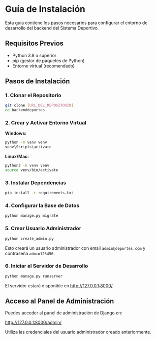 # Guía de Instalación

Esta guía contiene los pasos necesarios para configurar el entorno de desarrollo del backend del Sistema Deportivo.

## Requisitos Previos

- Python 3.8 o superior
- pip (gestor de paquetes de Python)
- Entorno virtual (recomendado)

## Pasos de Instalación

### 1. Clonar el Repositorio

```bash
git clone [URL_DEL_REPOSITORIO]
cd backenddeportes
```

### 2. Crear y Activar Entorno Virtual

**Windows:**

```bash
python -m venv venv
venv\Scripts\activate
```

**Linux/Mac:**

```bash
python3 -m venv venv
source venv/bin/activate
```

### 3. Instalar Dependencias

```bash
pip install -r requirements.txt
```

### 4. Configurar la Base de Datos

```bash
python manage.py migrate
```

### 5. Crear Usuario Administrador

```bash
python create_admin.py
```

Esto creará un usuario administrador con email `admin@deportes.com` y contraseña `admin123456`.

### 6. Iniciar el Servidor de Desarrollo

```bash
python manage.py runserver
```

El servidor estará disponible en http://127.0.0.1:8000/

## Acceso al Panel de Administración

Puedes acceder al panel de administración de Django en:

http://127.0.0.1:8000/admin/

Utiliza las credenciales del usuario administrador creado anteriormente.